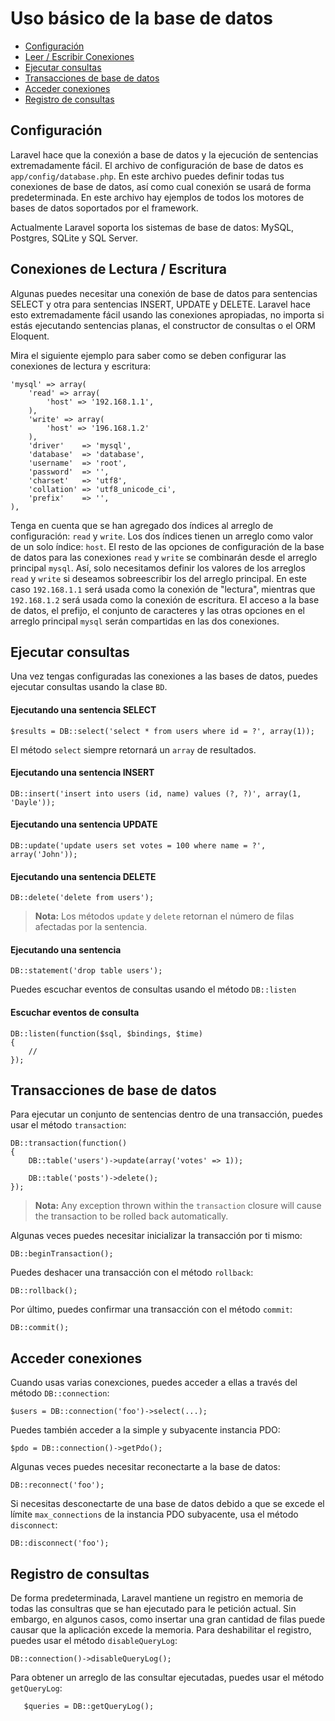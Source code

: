 # Uso básico de la base de datos

- [Configuración](#configuration)
- [Leer / Escribir Conexiones](#read-write-connections)
- [Ejecutar consultas](#running-queries)
- [Transacciones de base de datos](#database-transactions)
- [Acceder conexiones](#accessing-connections)
- [Registro de consultas](#query-logging)

<a name="configuration"></a>
## Configuración

Laravel hace que la conexión a base de datos y la ejecución de sentencias extremadamente fácil. El archivo de configuración de base de datos es `app/config/database.php`. En este archivo puedes definir todas tus conexiones de base de datos, así como cual conexión se usará de forma predeterminada. En este archivo hay ejemplos de todos los motores de bases de datos soportados por el framework.

Actualmente Laravel soporta los sistemas de base de datos: MySQL, Postgres, SQLite y SQL Server.

<a name="read-write-connections"></a>
## Conexiones de Lectura / Escritura

Algunas puedes necesitar una conexión de base de datos para sentencias SELECT y otra para sentencias INSERT, UPDATE y DELETE. Laravel hace esto extremadamente fácil usando las conexiones apropiadas, no importa si estás ejecutando sentencias planas, el constructor de consultas o el ORM Eloquent.

Mira el siguiente ejemplo para saber como se deben configurar las conexiones de lectura y escritura:

	'mysql' => array(
		'read' => array(
			'host' => '192.168.1.1',
		),
		'write' => array(
			'host' => '196.168.1.2'
		),
		'driver'    => 'mysql',
		'database'  => 'database',
		'username'  => 'root',
		'password'  => '',
		'charset'   => 'utf8',
		'collation' => 'utf8_unicode_ci',
		'prefix'    => '',
	),

Tenga en cuenta que se han agregado dos índices al arreglo de configuración: `read` y `write`. Los dos índices tienen un arreglo como valor de un solo índice: `host`. El resto de las opciones de configuración de la base de datos para las conexiones `read` y `write` se combinarán desde el arreglo principal `mysql`. Así, solo necesitamos definir los valores de los arreglos `read` y `write` si deseamos sobreescribir los del arreglo principal. En este caso `192.168.1.1` será usada como la conexión de "lectura", mientras que `192.168.1.2` será usada como la conexión de escritura. El acceso a la base de datos, el prefijo, el conjunto de caracteres y las otras opciones en el arreglo principal `mysql` serán compartidas en las dos conexiones.

<a name="running-queries"></a>
## Ejecutar consultas

Una vez tengas configuradas las conexiones a las bases de datos, puedes ejecutar consultas usando la clase `BD`.

#### Ejecutando una sentencia SELECT

	$results = DB::select('select * from users where id = ?', array(1));

El método `select` siempre retornará un `array` de resultados.

#### Ejecutando una sentencia INSERT

	DB::insert('insert into users (id, name) values (?, ?)', array(1, 'Dayle'));

#### Ejecutando una sentencia UPDATE

	DB::update('update users set votes = 100 where name = ?', array('John'));

#### Ejecutando una sentencia DELETE

	DB::delete('delete from users');

> **Nota:** Los métodos `update` y `delete` retornan el número de filas afectadas por la sentencia.

#### Ejecutando una sentencia

	DB::statement('drop table users');

Puedes escuchar eventos de consultas usando el método `DB::listen`

#### Escuchar eventos de consulta

	DB::listen(function($sql, $bindings, $time)
	{
		//
	});

<a name="database-transactions"></a>
## Transacciones de base de datos

Para ejecutar un conjunto de sentencias dentro de una transacción, puedes usar el método `transaction`:

	DB::transaction(function()
	{
		DB::table('users')->update(array('votes' => 1));

		DB::table('posts')->delete();
	});

> **Nota:** Any exception thrown within the `transaction` closure will cause the transaction to be rolled back automatically.

Algunas veces puedes necesitar inicializar la transacción por ti mismo:

	DB::beginTransaction();

Puedes deshacer una transacción con el método `rollback`:

	DB::rollback();

Por último, puedes confirmar una transacción con el método `commit`:

	DB::commit();

<a name="accessing-connections"></a>
## Acceder conexiones

Cuando usas varias conexciones, puedes acceder a ellas a través del método `DB::connection`:

	$users = DB::connection('foo')->select(...);

Puedes también acceder a la simple y subyacente instancia PDO:

	$pdo = DB::connection()->getPdo();

Algunas veces puedes necesitar reconectarte a la base de datos:

	DB::reconnect('foo');

Si necesitas desconectarte de una base de datos debido a que se excede el límite `max_connections` de la instancia PDO subyacente, usa el método `disconnect`:

	DB::disconnect('foo');

<a name="query-logging"></a>
## Registro de consultas

De forma predeterminada, Laravel mantiene un registro en memoria de todas las consultras que se han ejecutado para le petición actual. Sin embargo, en algunos casos, como insertar una gran cantidad de filas puede causar que la aplicación excede la memoria. Para deshabilitar el registro, puedes usar el método `disableQueryLog`:

	DB::connection()->disableQueryLog();

Para obtener un arreglo de las consultar ejecutadas, puedes usar el método `getQueryLog`:

       $queries = DB::getQueryLog();
